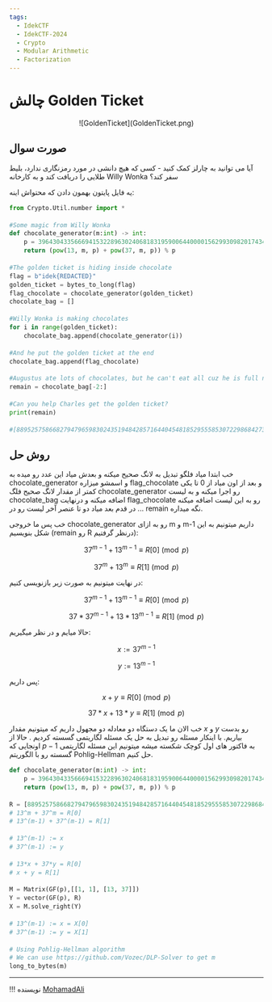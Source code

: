 ```yaml
---
tags:
  - IdekCTF
  - IdekCTF-2024
  - Crypto
  - Modular Arithmetic
  - Factorization
---
```



# چالش Golden Ticket

<center> 
![GoldenTicket](GoldenTicket.png)
</center>

## صورت سوال
آیا می توانید به چارلز کمک کنید - کسی که هیچ دانشی در مورد رمزنگاری ندارد، بلیط طلایی را دریافت کند و به کارخانه Willy Wonka سفر کند؟

یه فایل پایتون بهمون دادن که محتواش اینه:
```py linenums="1" title="chall.py"
from Crypto.Util.number import *

#Some magic from Willy Wonka
def chocolate_generator(m:int) -> int:
    p = 396430433566694153228963024068183195900644000015629930982017434859080008533624204265038366113052353086248115602503012179807206251960510130759852727353283868788493357310003786807
    return (pow(13, m, p) + pow(37, m, p)) % p

#The golden ticket is hiding inside chocolate
flag = b"idek{REDACTED}"
golden_ticket = bytes_to_long(flag)
flag_chocolate = chocolate_generator(golden_ticket)
chocolate_bag = []

#Willy Wonka is making chocolates
for i in range(golden_ticket):
    chocolate_bag.append(chocolate_generator(i))

#And he put the golden ticket at the end
chocolate_bag.append(flag_chocolate)

#Augustus ate lots of chocolates, but he can't eat all cuz he is full now :D
remain = chocolate_bag[-2:]

#Can you help Charles get the golden ticket?
print(remain)

#[88952575866827947965983024351948428571644045481852955585307229868427303211803239917835211249629755846575548754617810635567272526061976590304647326424871380247801316189016325247, 67077340815509559968966395605991498895734870241569147039932716484176494534953008553337442440573747593113271897771706973941604973691227887232994456813209749283078720189994152242]
```


## روش حل

خب ابتدا میاد فلگو تبدیل به لانگ صحیح میکنه و بعدش میاد این عدد رو میده به 
chocolate_generator
و اسمشو میزاره 
flag_chocolate
و بعد از اون میاد از 0 تا یکی کمتر از مقدار لانگ صحیح فلگ 
chocolate_generator
رو اجرا میکنه و به لیست 
chocolate_bag
اضافه میکنه و درنهایت flag_chocolate رو به این لیست اضافه میکنه ... 
در قدم بعد میاد دو تا عنصر آخر لیست رو در remain نگه میداره.

خب پس ما خروجی 
chocolate_generator
رو به ازای m و m-1 داریم
میتونیم به این شکل بنویسیم (remain رو R درنظر گرفتیم):

$$37^{m-1} + 13^{m-1} \equiv R[0] \pmod{p}$$

$$37^{m} + 13^{m} \equiv R[1] \pmod{p}$$

در نهایت میتونیم به صورت زیر بازنویسی کنیم:

$$37^{m-1} + 13^{m-1} \equiv R[0] \pmod{p}$$

$$37*37^{m-1} + 13*13^{m-1} \equiv R[1] \pmod{p}$$

حالا میایم و در نظر میگیریم:

$$ x := 37^{m-1} $$

$$ y := 13^{m-1} $$

پس داریم:

$$x + y \equiv R[0] \pmod{p}$$

$$37*x + 13*y \equiv R[1] \pmod{p}$$

خب الان ما یک دستگاه دو معادله دو مجهول داریم که میتونیم مقدار $x$ و $y$ رو بدست بیاریم. با اینکار مسئله رو تبدیل به حل یک مسئله لگاریتمی  گسسته کردیم .
حالا از اونجایی که $p-1$ به فاکتور های اول کوچک شکسته میشه میتونیم این مسئله لگاریتمی گسسته رو با الگوریتم Pohlig-Hellman حل کنیم.


```python linenums="1" title="solve.sage"
def chocolate_generator(m:int) -> int:
    p = 396430433566694153228963024068183195900644000015629930982017434859080008533624204265038366113052353086248115602503012179807206251960510130759852727353283868788493357310003786807
    return (pow(13, m, p) + pow(37, m, p)) % p

R = [88952575866827947965983024351948428571644045481852955585307229868427303211803239917835211249629755846575548754617810635567272526061976590304647326424871380247801316189016325247, 67077340815509559968966395605991498895734870241569147039932716484176494534953008553337442440573747593113271897771706973941604973691227887232994456813209749283078720189994152242]
# 13^m + 37^m = R[0]
# 13^(m-1) + 37^(m-1) = R[1]

# 13^(m-1) := x
# 37^(m-1) := y

# 13*x + 37*y = R[0]
# x + y = R[1]

M = Matrix(GF(p),[[1, 1], [13, 37]])
Y = vector(GF(p), R)
X = M.solve_right(Y)

# 13^(m-1) := x = X[0]
# 37^(m-1) := y = X[1]

# Using Pohlig-Hellman algorithm
# We can use https://github.com/Vozec/DLP-Solver to get m
long_to_bytes(m)
```

---

!!! نویسنده
    [MohamadAli](https://github.com/wh1te-r0s3)